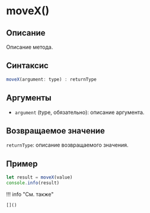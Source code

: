 # moveX()

## Описание
Описание метода.

## Синтаксис
```javascript
moveX(argument: type) : returnType
```

## Аргументы
- `argument` (type, обязательно): описание аргумента.

## Возвращаемое значение
`returnType`: описание возвращаемого значения.

## Пример
```javascript linenums="1"
let result = moveX(value)
console.info(result)
```

!!! info "См. также"

    []()

